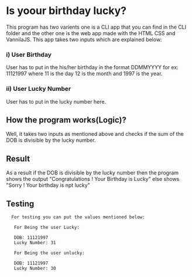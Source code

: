 # Is yoour birthday lucky?

This program has two varients one is a CLI app that you can find in the CLI folder and the other one is the web app made with the HTML CSS and VannilaJS. This app takes two inputs which are explained below:

### i) User Birthday
    
User has to put in the his/her birthday in the format DDMMYYYY for ex: 11121997 where 11 is the day 12 is the month and 1997 is the year.

### ii) User Lucky Number

User has to put in the lucky number here.

## How the program works(Logic)?
   
Well, it takes two inputs as mentioned above and checks if the sum of the DOB is divisible by the lucky number.
    
## Result 

As a result if the DOB is divisible by the lucky number then the program shows the output "Congratulations ! Your Birthday is Lucky" else shows "Sorry ! Your birthday is npt lucky"

## Testing

      For testing you can put the values mentioned below:

       For Being the user Lucky:

       DOB: 11121997
       Lucky Number: 31

       For Being the user unlucky:

       DOB: 11121997
       Lucky Number: 30
    
